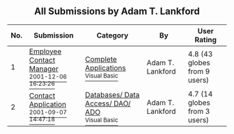 ﻿<div align="center">

## All Submissions by Adam T\. Lankford

</div>

No.  | Submission | Category | By   | User Rating
---- | ---------- | -------- | ---- | -----------
1 | [Employee Contact Manager<br /><sup>2001-12-06 16:23:26</sup>](https://github.com/Planet-Source-Code/adam-t-lankford-employee-contact-manager__1-29532) | [Complete Applications<br /><sup>Visual Basic</sup>](../ByCategory/complete-applications__1-27.md) | Adam T\. Lankford | 4.8 (43 globes from 9 users)
2 | [Contact Application<br /><sup>2001-09-07 14:47:18</sup>](https://github.com/Planet-Source-Code/adam-t-lankford-contact-application__1-27052) | [Databases/ Data Access/ DAO/ ADO<br /><sup>Visual Basic</sup>](../ByCategory/databases-data-access-dao-ado__1-6.md) | Adam T\. Lankford | 4.7 (14 globes from 3 users)
